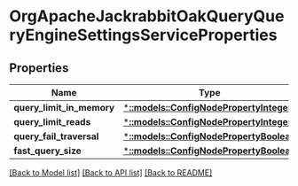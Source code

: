 # OrgApacheJackrabbitOakQueryQueryEngineSettingsServiceProperties

## Properties
Name | Type | Description | Notes
------------ | ------------- | ------------- | -------------
**query_limit_in_memory** | [***::models::ConfigNodePropertyInteger**](configNodePropertyInteger.md) |  | [optional] 
**query_limit_reads** | [***::models::ConfigNodePropertyInteger**](configNodePropertyInteger.md) |  | [optional] 
**query_fail_traversal** | [***::models::ConfigNodePropertyBoolean**](configNodePropertyBoolean.md) |  | [optional] 
**fast_query_size** | [***::models::ConfigNodePropertyBoolean**](configNodePropertyBoolean.md) |  | [optional] 

[[Back to Model list]](../README.md#documentation-for-models) [[Back to API list]](../README.md#documentation-for-api-endpoints) [[Back to README]](../README.md)


